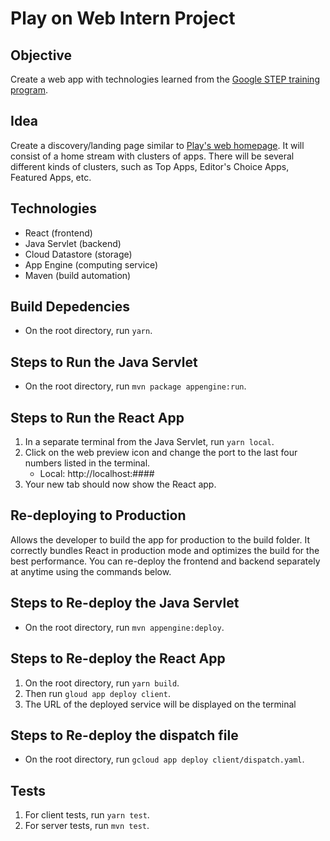 # Play on Web Intern Project

## Objective

Create a web app with technologies learned from the [Google STEP training program](https://github.com/googleinterns/step).

## Idea

Create a discovery/landing page similar to [Play's web homepage](http://play.google.com/). It will consist of a home stream
with clusters of apps. There will be several different kinds of clusters, such as Top Apps, Editor's Choice Apps, Featured Apps, etc.

## Technologies

- React (frontend)
- Java Servlet (backend)
- Cloud Datastore (storage)
- App Engine (computing service)
- Maven (build automation)

## Build Depedencies

- On the root directory, run `yarn`.

## Steps to Run the Java Servlet

- On the root directory, run `mvn package appengine:run`.

## Steps to Run the React App

1. In a separate terminal from the Java Servlet, run `yarn local`.
2. Click on the web preview icon and change the port to the last four numbers listed in the terminal.
   - Local: http://localhost:####
3. Your new tab should now show the React app.

## Re-deploying to Production
Allows the developer to build the app for production to the build folder. It correctly bundles React in production mode and optimizes the build for the best performance. You can re-deploy the frontend and backend separately at anytime using the commands below.

## Steps to Re-deploy the Java Servlet

- On the root directory, run `mvn appengine:deploy`.

## Steps to Re-deploy the React App

1. On the root directory, run `yarn build`.
2. Then run `gloud app deploy client`.
3. The URL of the deployed service will be displayed on the terminal

## Steps to Re-deploy the dispatch file

- On the root directory, run `gcloud app deploy client/dispatch.yaml`.

## Tests

1. For client tests, run `yarn test`.
2. For server tests, run `mvn test`.
